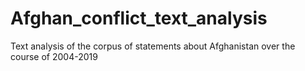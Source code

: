 # Afghan_conflict_text_analysis

Text analysis of the corpus of statements about Afghanistan over the course of 2004-2019